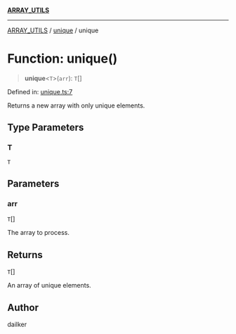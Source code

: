 [**ARRAY_UTILS**](../../README.md)

***

[ARRAY_UTILS](../../README.md) / [unique](../README.md) / unique

# Function: unique()

> **unique**\<`T`\>(`arr`): `T`[]

Defined in: [unique.ts:7](https://github.com/dailker/everyutil/blob/0868190298b8cf2d6514015ce5723c81497e5681/src/array/unique.ts#L7)

Returns a new array with only unique elements.

## Type Parameters

### T

`T`

## Parameters

### arr

`T`[]

The array to process.

## Returns

`T`[]

An array of unique elements.

## Author

dailker
